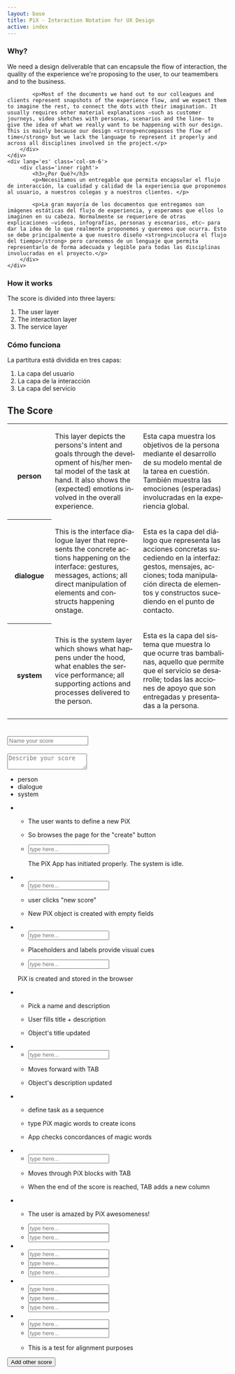 ```yaml
---
layout: base
title: PiX - Interaction Notation for UX Design
active: index
---
```


<div class='row'>
    <div lang='en' class='col-sm-6'>
        <div class='inner left'>
            <h3>Why?</h3>
            <p>We need a design deliverable that can encapsule the flow of interaction, the quality of the experience we're proposing to the user, to our teamembers and to the business.</p>
            
            <p>Most of the documents we hand out to our colleagues and clients represent snapshots of the experience flow, and we expect them to imagine the rest, to connect the dots with their imagination. It usually requires other material explanations —such as customer journeys, video sketches with personas, scenarios and the line— to give the idea of what we really want to be happening with our design. This is mainly because our design <strong>encompasses the flow of time</strong> but we lack the language to represent it properly and across all disciplines involved in the project.</p>
        </div>
    </div>
    <div lang='es' class='col-sm-6'>
        <div class='inner right'>
            <h3>¿Por Qué?</h3>
            <p>Necesitamos un entregable que permita encapsular el flujo de interacción, la cualidad y calidad de la experiencia que proponemos al usuario, a nuestros colegas y a nuestros clientes. </p>

            <p>La gran mayoría de los documentos que entregamos son imágenes estáticas del flujo de experiencia, y esperamos que ellos lo imaginen en su cabeza. Normalmente se requeriere de otras explicaciones —videos, infografías, personas y escenarios, etc— para dar la idea de lo que realmente proponemos y queremos que ocurra. Esto se debe principalmente a que nuestro diseño <strong>incolucra el flujo del tiempo</strong> pero carecemos de un lenguaje que permita representarlo de forma adecuada y legible para todas las disciplinas involucradas en el proyecto.</p>
        </div>
    </div>
</div>

<div class='row'>
    <div lang='en' class='col-sm-6'>
        <div class='inner left'>
            <h3>How it works</h3>
            <p>The score is divided into three layers:</p>
            <ol>
                <li>The user layer</li>
                <li>The interaction layer</li>
                <li>The service layer</li>
            </ol>
        </div>
    </div>
    <div lang='es' class='col-sm-6'>
        <div class='inner right'>
            <h3>Cómo funciona</h3>
            <p>La partitura está dividida en tres capas:</p>
            <ol>
                <li>La capa del usuario</li>
                <li>La capa de la interacción</li>
                <li>La capa del servicio</li>
            </ol>
        </div>
    </div>
</div>

<h2>The Score</h2>

<table class='table pix-table'>
    <tr>
        <th style='width: 20%'>
            <i class='pix pix-user'></i><br>
            <label>person</label>
        </th>
        <td style='width: 40%' lang='en'>
            <p>This layer depicts the persons's intent and goals through the development of his/her mental model of the task at hand. It also shows the (expected) emotions involved in the overall experience.</p>
        </td>
        <td style='width: 40%' lang='es'>
            <p>Esta capa muestra los objetivos de la persona mediante el desarrollo de su modelo mental de la tarea en cuestión. También muestra las emociones (esperadas) involucradas en la experiencia global.</p>
        </td>
    </tr>
    <tr>
        <th style='width: 20%'>
            <i class='pix pix-interaction'></i><br>
            <label>dialogue</label>
        </th>
        <td style='width: 40%' lang='en'>
            <p>This is the interface dialogue layer that represents the concrete actions happening on the interface: gestures, messages, actions; all direct manipulation of elements and constructs happening onstage.</p>
        </td>
        <td style='width: 40%' lang='es'>
            <p>Esta es la capa del diálogo que representa las acciones concretas sucediendo en la interfaz: gestos, mensajes, acciones; toda manipulación directa de elementos y constructos sucediendo en el punto de contacto.</p>
        </td>
    </tr>
    <tr>
        <th style='width: 20%'>
            <i class='pix pix-gear'></i><br>
            <label>system</label>
        </th>
        <td style='width: 40%' lang='en'>
            <p>This is the system layer which shows what happens under the hood, what enables the service performance; all supporting actions and processes delivered to the person.</p>
        </td>
        <td style='width: 40%' lang='es'>
            <p>Esta es la capa del sistema que muestra lo que ocurre tras bambalinas, aquello que permite que el servicio se desarrolle; todas las acciones de apoyo que son entregadas y presentadas a la persona.</p>
        </td>
    </tr>
</table>

<h1 class='score-header'><input placeholder='Name your score'></h1>
<textarea class='score-description' placeholder='Describe your score'></textarea>
<div class='pix-score'>
     <ul class='pix-header col-sm-1 col-xs-3'>
        <li class='block block-user'><div class='pix-group'><i class='pix pix-user'></i><label>person</label></div></li>
        <li class='block block-dialogue'><div class='pix-group'><i class='pix pix-interaction'></i><label>dialogue</label></div></li>
        <li class='block block-system'><div class='pix-group'><i class='pix pix-gear'></i><label>system</label></div></li>
    </ul>
    <ul class='pix-steps'>
        <li class='pix-step col-sm-1 col-xs-3'>
            <ul>
                <li class='block block-user'>
                    <div class='pix-group'>
                        <div class='pix-stack'>
                            <i class='pix pix-cube'></i>
                            <i class='pix pix-think'></i>
                        </div>
                        <p>The user wants to define a new PiX</p>
                    </div>
                </li>
                <li class='block block-dialogue'>
                    <div class='pix-group'>
                        <div class='pix-stack'>
                            <i class='pix pix-mouse'></i>
                            <i class='pix pix-click-center'></i>
                            <i class='pix pix-arrows-vertical stack-upper-left'></i>
                        </div>
                        <p>So browses the page for the "create" button</p>
                    </div>
                </li>
                <li class='block block-system'>
                    <input type='text' placeholder='type here...'>
                </li>
                <div class='note'>
                    <p>The PiX App has initiated properly. The system is idle.</p>
                </div>
            </ul>
        </li>
        <li class='pix-step col-sm-1 col-xs-3'>
            <ul>
                <li class='block block-user'>
                    <input type='text' placeholder='type here...'>
                </li>
                <li class='block block-dialogue'>
                    <div class='pix-group'>
                        <div class='pix-stack'>
                            <i class='pix pix-mouse'></i>
                            <i class='pix pix-click-left'></i>
                            <i class='pix pix-plus stack-upper-left'></i>
                        </div>
                        <p>user clicks "new score"</p>
                    </div>
                </li>
                <li class='block block-system'>
                    <div class='pix-group'>
                        <div class='pix-stack'>
                            <i class='pix pix-circle-dashed'></i>
                            <i class='pix pix-cube'></i>
                        </div>
                        <p>New PiX object is created with empty fields</p>
                    </div>  
                </li>
            </ul>
        </li>
        <li class='pix-step col-sm-1 col-xs-3 split'>
            <ul>
                <li class='block block-user'>
                    <input type='text' placeholder='type here...'>
                </li>
                <li class='block block-dialogue'>
                    <div class='pix-group'>
                        <div class='pix-stack'>
                            <i class='pix pix-square-dashed'></i>
                            <i class='pix pix-read'></i>
                        </div>
                        <p>Placeholders and labels provide visual cues</p>
                    </div>
                </li>
                <li class='block block-system'>
                    <input type='text' placeholder='type here...'>
                </li>
            </ul>
            <div class='note'>
                <p>PiX is created and stored in the browser</p>
            </div>
        </li>
        <li class='pix-step col-sm-1 col-xs-3'>
            <ul>
                <li class='block block-user'>
                    <div class='pix-group'>
                        <div class='pix-stack'>
                            <i class='pix pix-think'></i>
                            <i class='pix pix-text'></i>
                        </div>
                        <p>Pick a name and description</p>
                    </div>
                </li>
                <li class='block block-dialogue'>
                    <div class='pix-group'>
                        <div class='pix-group'>
                        <div class='pix-stack'>
                            <i class='pix pix-keyboard'></i>
                            <i class='pix pix-keyboard-type stack-upper-left'></i>
                        </div>
                        <p>User fills title + description</p>
                    </div>
                    </div>
                </li>
                <li class='block block-system'>
                    <div class='pix-group'>
                        <div class='pix-stack'>
                            <i class='pix pix-reload'></i>
                            <i class='pix pix-cube'></i>
                        </div>
                        <p>Object's title updated</p>
                    </div>
                </li>
            </ul>
        </li>
        <li class='pix-step col-sm-1 col-xs-3'>
            <ul>
                <li class='block block-user'>
                    <input type='text' placeholder='type here...'>
                </li>
                <li class='block block-dialogue'>
                    <div class='pix-group'>
                        <div class='pix-stack'>
                            <i class='pix pix-keyboard'></i>
                            <i class='pix pix-keyboard-tab stack-upper-left'></i>
                        </div>
                        <p>Moves forward with TAB</p>
                    </div>
                </li>
                <li class='block block-system'>
                    <div class='pix-group'>
                        <div class='pix-stack'>
                            <i class='pix pix-reload'></i>
                            <i class='pix pix-cube'></i>
                        </div>
                        <p>Object's description updated</p>
                    </div>
                </li>
            </ul>
        </li>    
        <li class='pix-step col-sm-1 col-xs-3'>
            <ul>
                <li class='block block-user'>
                    <div class='pix-group'>
                        <div class='pix-stack'>
                            <i class='pix pix-think'></i>
                            <i class='pix pix-list'></i>
                        </div>
                        <p>define task as a sequence</p>
                    </div>
                </li>
                <li class='block block-dialogue'>
                    <div class='pix-group'>
                        <div class='pix-stack'>
                            <i class='pix pix-square-dashed'></i>
                            <i class='pix pix-type'></i>
                        </div>
                        <p>type PiX magic words to create icons</p>
                    </div>
                </li>
                <li class='block block-system'>
                    <div class='pix-group'>
                        <div class='pix-stack'>
                            <i class='pix pix-gear'></i>
                            <i class='pix pix-type'></i>
                        </div>
                        <p>App checks concordances of magic words</p>
                    </div>
                </li>
            </ul>
        </li>
        <li class='pix-step col-sm-1 col-xs-3'>
            <ul>
                <li class='block block-user'>
                    <input type='text' placeholder='type here...'>
                </li>
                <li class='block block-dialogue'>
                    <div class='pix-group'>
                        <div class='pix-stack'>
                            <i class='pix pix-keyboard'></i>
                            <i class='pix pix-keyboard-tab stack-upper-left'></i>
                        </div>
                        <p>Moves through PiX blocks with TAB</p>
                    </div>
                </li>
                <li class='block block-system'>
                    <div class='pix-group'>
                        <div class='pix-stack'>
                            <i class='pix pix-circle-dashed'></i>
                            <i class='pix pix-plus'></i>
                        </div>
                        <p>When the end of the score is reached, TAB adds a new column</p>
                    </div>
                </li>
            </ul>
        </li>
        <li class='pix-step col-sm-1 col-xs-3'>
            <ul>
                <li class='block block-user'>
                    <div class='pix-group'>
                        <i class='pix pix-user-surprised'></i>
                        <p>The user is amazed by PiX awesomeness!</p>
                    </div>
                </li>
                <li class='block block-dialogue'>
                    <input type='text' placeholder='type here...'>
                </li>
                <li class='block block-system'>
                    <input type='text' placeholder='type here...'>
                </li>
            </ul>
        </li>
        <li class='pix-step col-sm-1 col-xs-3'>
            <ul>
                <li class='block block-user'>
                    <input type='text' placeholder='type here...'>
                </li>
                <li class='block block-dialogue'>
                    <input type='text' placeholder='type here...'>
                </li>
                <li class='block block-system'>
                    <input type='text' placeholder='type here...'>
                </li>
            </ul>
        </li>
        <li class='pix-step col-sm-1 col-xs-3'>
            <ul>
                <li class='block block-user'>
                    <input type='text' placeholder='type here...'>
                </li>
                <li class='block block-dialogue'>
                    <input type='text' placeholder='type here...'>
                </li>
                <li class='block block-system'>
                    <input type='text' placeholder='type here...'>
                </li>
            </ul>
        </li>
        <li class='pix-step col-sm-1 col-xs-3'>
            <ul>
                <li class='block block-user'>
                    <input type='text' placeholder='type here...'>
                </li>
                <li class='block block-dialogue'>
                    <input type='text' placeholder='type here...'>
                </li>
                <li class='block block-system'>
                    <div class='pix-group'>
                        <div class='pix-stack'>
                            <i class='pix pix-grid-ul'></i>
                            <i class='pix pix-grid-center stack-upper-left orange'></i>
                        </div>
                        <p>This is a test for alignment purposes</p>
                    </div>
                </li>
            </ul>
        </li>
    </ul>
</div>

<button class='btn btn-primary'>Add other score</button>
